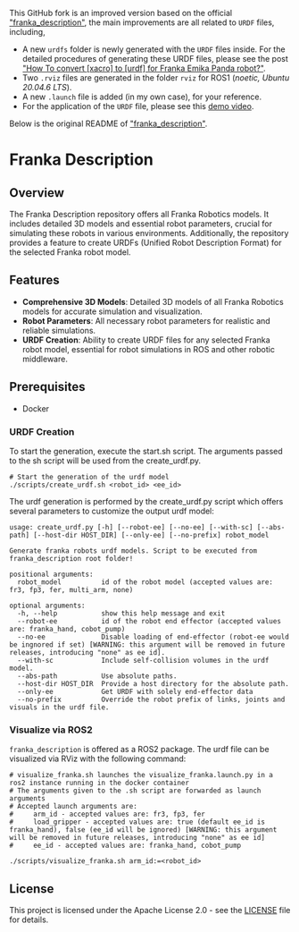 This GitHub fork is an improved version based on the official ["franka_description"](https://github.com/frankaemika/franka_description), the main improvements are all related to `URDF` files, including,

- A new `urdfs` folder is newly generated with the `URDF` files inside. For the detailed procedures of generating these URDF files, please see the post ["How To convert [xacro] to [urdf] for Franka Emika Panda robot?"](https://teng4.github.io/posts/20250416/).
- Two `.rviz` files are generated in the folder `rviz` for ROS1 (*noetic, Ubuntu 20.04.6 LTS*).
- A new `.launch` file is added (in my own case), for your reference.
- For the application of the `URDF` file, please see this [demo video](https://youtu.be/asSwOhIVADU).

Below is the original README of ["franka_description"](https://github.com/frankaemika/franka_description).


# Franka Description

## Overview

The Franka Description repository offers all Franka Robotics models. It includes detailed 3D models and essential robot parameters, crucial for simulating these robots in various environments. Additionally, the repository provides a feature to create URDFs (Unified Robot Description Format) for the selected Franka robot model.

## Features

- **Comprehensive 3D Models**: Detailed 3D models of all Franka Robotics models for accurate simulation and visualization.
- **Robot Parameters**: All necessary robot parameters for realistic and reliable simulations.
- **URDF Creation**: Ability to create URDF files for any selected Franka robot model, essential for robot simulations in ROS and other robotic middleware.

## Prerequisites

- Docker

### URDF Creation

To start the generation, execute the start.sh script. The arguments passed to the sh script will be used from the create_urdf.py.

```
# Start the generation of the urdf model
./scripts/create_urdf.sh <robot_id> <ee_id>
```

The urdf generation is performed by the create_urdf.py script which offers several parameters to customize the output urdf model:

```
usage: create_urdf.py [-h] [--robot-ee] [--no-ee] [--with-sc] [--abs-path] [--host-dir HOST_DIR] [--only-ee] [--no-prefix] robot_model

Generate franka robots urdf models. Script to be executed from franka_description root folder!

positional arguments:
  robot_model          id of the robot model (accepted values are: fr3, fp3, fer, multi_arm, none)

optional arguments:
  -h, --help           show this help message and exit
  --robot-ee           id of the robot end effector (accepted values are: franka_hand, cobot_pump)
  --no-ee              Disable loading of end-effector (robot-ee would be ingnored if set) [WARNING: this argument will be removed in future releases, introducing "none" as ee id].
  --with-sc            Include self-collision volumes in the urdf model.
  --abs-path           Use absolute paths.
  --host-dir HOST_DIR  Provide a host directory for the absolute path.
  --only-ee            Get URDF with solely end-effector data
  --no-prefix          Override the robot prefix of links, joints and visuals in the urdf file.
```

### Visualize via ROS2

`franka_description` is offered as a ROS2 package.
The urdf file can be visualized via RViz with the following command:

```
# visualize_franka.sh launches the visualize_franka.launch.py in a ros2 instance running in the docker container
# The arguments given to the .sh script are forwarded as launch arguments
# Accepted launch arguments are:
#     arm_id - accepted values are: fr3, fp3, fer
#     load_gripper - accepted values are: true (default ee_id is franka_hand), false (ee_id will be ignored) [WARNING: this argument will be removed in future releases, introducing "none" as ee id]
#     ee_id - accepted values are: franka_hand, cobot_pump

./scripts/visualize_franka.sh arm_id:=<robot_id> 

```


## License

This project is licensed under the Apache License 2.0 - see the [LICENSE](LICENSE) file for details.
